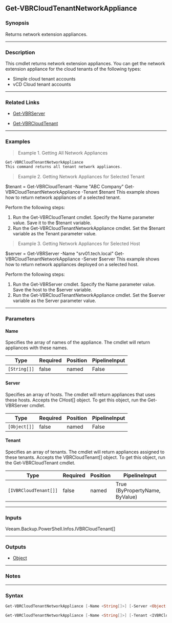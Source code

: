 Get-VBRCloudTenantNetworkAppliance
----------------------------------

### Synopsis
Returns network extension appliances.

---

### Description

This cmdlet returns network extension appliances. You can get the network extension appliance for the cloud tenants of the following types:
- Simple cloud tenant accounts
- vCD Cloud tenant accounts

---

### Related Links
* [Get-VBRServer](Get-VBRServer)

* [Get-VBRCloudTenant](Get-VBRCloudTenant)

---

### Examples
> Example 1. Getting All Network Appliances

```PowerShell
Get-VBRCloudTenantNetworkAppliance
This command returns all tenant network appliances.
```
> Example 2. Getting Network Appliances for Selected Tenant

$tenant = Get-VBRCloudTenant -Name "ABC Company"
Get-VBRCloudTenantNetworkAppliance -Tenant $tenant
This example shows how to return network appliances of a selected tenant.

Perform the following steps:
1. Run the Get-VBRCloudTenant cmdlet. Specify the Name parameter value. Save it to the $tenant variable.
2. Run the Get-VBRCloudTenantNetworkAppliance cmdlet. Set the $tenant variable as the Tenant parameter value.
> Example 3. Getting Network Appliances for Selected Host

$server = Get-VBRServer -Name "srv01.tech.local"
Get-VBRCloudTenantNetworkAppliance -Server $server
This example shows how to return network appliances deployed on a selected host.

Perform the following steps:
1. Run the Get-VBRServer cmdlet. Specify the Name parameter value. Save the host to the $server variable.
2. Run the Get-VBRCloudTenantNetworkAppliance cmdlet. Set the $server variable as the Server parameter value.

---

### Parameters
#### **Name**
Specifies the array of names of the appliance.  The cmdlet will return appliances with these names.

|Type        |Required|Position|PipelineInput|
|------------|--------|--------|-------------|
|`[String[]]`|false   |named   |False        |

#### **Server**
Specifies an array of hosts. The cmdlet will return appliances that uses these hosts. Accepts the CHost[] object.  To get this object, run the Get-VBRServer cmdlet.

|Type        |Required|Position|PipelineInput|
|------------|--------|--------|-------------|
|`[Object[]]`|false   |named   |False        |

#### **Tenant**
Specifies an array of tenants. The cmdlet will return appliances assigned to these tenants. Accepts the VBRCloudTenant[] object.  To get this object, run the Get-VBRCloudTenant cmdlet.

|Type                 |Required|Position|PipelineInput                 |
|---------------------|--------|--------|------------------------------|
|`[IVBRCloudTenant[]]`|false   |named   |True (ByPropertyName, ByValue)|

---

### Inputs
Veeam.Backup.PowerShell.Infos.IVBRCloudTenant[]

---

### Outputs
* [Object](https://learn.microsoft.com/en-us/dotnet/api/System.Object)

---

### Notes

---

### Syntax
```PowerShell
Get-VBRCloudTenantNetworkAppliance [-Name <String[]>] [-Server <Object[]>] [<CommonParameters>]
```
```PowerShell
Get-VBRCloudTenantNetworkAppliance [-Name <String[]>] [-Tenant <IVBRCloudTenant[]>] [<CommonParameters>]
```
